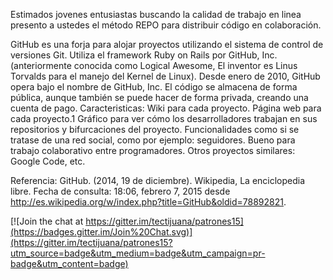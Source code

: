 Estimados jovenes entusiastas buscando la calidad de trabajo en linea presento a ustedes el método REPO para distribuir código en colaboración.

GitHub es una forja para alojar proyectos utilizando el sistema de control de versiones Git. Utiliza el framework Ruby on Rails por GitHub, Inc. (anteriormente conocida como Logical Awesome, El inventor es Linus Torvalds para el manejo del Kernel de Linux). Desde enero de 2010, GitHub opera bajo el nombre de GitHub, Inc.
El código se almacena de forma pública, aunque también se puede hacer de forma privada, creando una cuenta de pago.
Caracteristicas:
    Wiki para cada proyecto.
    Página web para cada proyecto.1
    Gráfico para ver cómo los desarrolladores trabajan en sus repositorios y bifurcaciones del proyecto.
    Funcionalidades como si se tratase de una red social, como por ejemplo: seguidores.
    Bueno para trabajo colaborativo entre programadores.
Otros proyectos similares: Google Code, etc.
    
Referencia: GitHub. (2014, 19 de diciembre). Wikipedia, La enciclopedia libre. Fecha de consulta: 18:06, febrero 7, 2015 desde http://es.wikipedia.org/w/index.php?title=GitHub&oldid=78892821. 


[![Join the chat at https://gitter.im/tectijuana/patrones15](https://badges.gitter.im/Join%20Chat.svg)](https://gitter.im/tectijuana/patrones15?utm_source=badge&utm_medium=badge&utm_campaign=pr-badge&utm_content=badge)